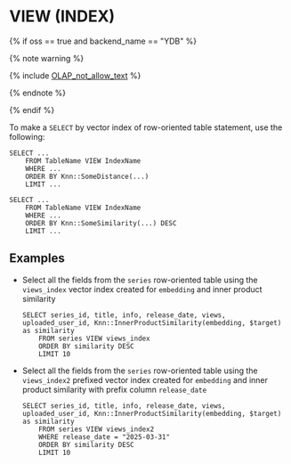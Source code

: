 # VIEW (INDEX)

{% if oss == true and backend_name == "YDB" %}

{% note warning %}

{% include [OLAP_not_allow_text](../../../../_includes/not_allow_for_olap_text.md) %}

{% endnote %}

{% endif %}

To make a `SELECT` by vector index of row-oriented table statement, use the following:

```yql
SELECT ...
    FROM TableName VIEW IndexName
    WHERE ...
    ORDER BY Knn::SomeDistance(...)
    LIMIT ...
```

```yql
SELECT ...
    FROM TableName VIEW IndexName
    WHERE ...
    ORDER BY Knn::SomeSimilarity(...) DESC
    LIMIT ...
```


## Examples

* Select all the fields from the `series` row-oriented table using the `views_index` vector index created for `embedding` and inner product similarity

  ```yql
  SELECT series_id, title, info, release_date, views, uploaded_user_id, Knn::InnerProductSimilarity(embedding, $target) as similarity
      FROM series VIEW views_index
      ORDER BY similarity DESC
      LIMIT 10
  ```

* Select all the fields from the `series` row-oriented table using the `views_index2` prefixed vector index created for `embedding` and inner product similarity with prefix column `release_date`

  ```yql
  SELECT series_id, title, info, release_date, views, uploaded_user_id, Knn::InnerProductSimilarity(embedding, $target) as similarity
      FROM series VIEW views_index2
      WHERE release_date = "2025-03-31"
      ORDER BY similarity DESC
      LIMIT 10
  ```
